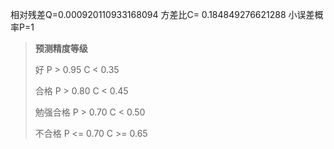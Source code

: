 相对残差Q=0.000920110933168094
方差比C= 0.184849276621288
小误差概率P=1

> **预测精度等级**
>
> 好 				P > 0.95	C < 0.35
>
> 合格	 		P > 0.80	C < 0.45
>
> 勉强合格 	P > 0.70	C < 0.50
>
> 不合格 		P <= 0.70 	C >= 0.65